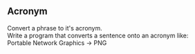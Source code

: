 ## Acronym
Convert a phrase to it's acronym.
<br>
Write a program that converts a sentence onto an acronym like:<br>
Portable Network Graphics -> PNG  